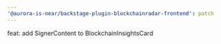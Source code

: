 ```yaml
---
'@aurora-is-near/backstage-plugin-blockchainradar-frontend': patch
---
```


feat: add SignerContent to BlockchainInsightsCard
